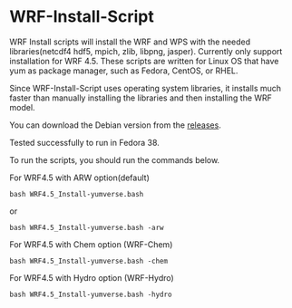 # WRF-Install-Script


WRF Install scripts will install the WRF and WPS with the needed libraries(netcdf4 hdf5, mpich, zlib, libpng, jasper). Currently only support installation for WRF 4.5. These scripts are written for Linux OS that have yum as package manager, such as Fedora, CentOS, or RHEL.

Since WRF-Install-Script uses operating system libraries, it installs much faster than manually installing the libraries and then installing the WRF model.

You can download the Debian version from the [releases](https://github.com/bakamotokatas/WRF-Install-Script/releases).

Tested successfully to run in Fedora 38.

To run the scripts, you should run the commands below.

For WRF4.5 with ARW option(default)

```
bash WRF4.5_Install-yumverse.bash
```
or
```
bash WRF4.5_Install-yumverse.bash -arw
```

For WRF4.5 with Chem option (WRF-Chem)
```
bash WRF4.5_Install-yumverse.bash -chem
```

For WRF4.5 with Hydro option (WRF-Hydro)
```
bash WRF4.5_Install-yumverse.bash -hydro
```
